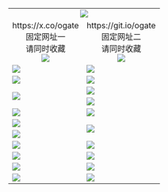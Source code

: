 ﻿<table>
  <tr><td colspan=2 align=center><img src="https://dntvryqsdv07n.cloudfront.net/Up/oGate.jpg" /></td></tr>
  <tr>
    <td align=center>https://x.co/ogate<br>固定网址一<br>请同时收藏<br><img src="https://dntvryqsdv07n.cloudfront.net/Up/0WMGD1.png" /></td>
    <td align=center>https://git.io/ogate<br>固定网址二<br>请同时收藏<br><img src="https://dntvryqsdv07n.cloudfront.net/Up/0WMGD2.png" /></td>
  </tr>
  <tr>
    <td><a href="https://dntvryqsdv07n.cloudfront.net/?from=github" target="_blank"><img src="https://dntvryqsdv07n.cloudfront.net/Up/0WMDT.jpg" /></a></td>
    <td><a href="https://dntvryqsdv07n.cloudfront.net/oNote.aspx?from=github" target="_blank"><img src="https://dntvryqsdv07n.cloudfront.net/Up/0WZTT.jpg" /></a></td>
  </tr>
  <tr>
    <td><a href="https://dntvryqsdv07n.cloudfront.net/onUP.aspx?name=https://d3h1gdc8wi0m01.cloudfront.net/525&from=github" target="_blank"><img src="https://dntvryqsdv07n.cloudfront.net/Up/0DTW.jpg"/></a></td>
    <td><a href="https://dntvryqsdv07n.cloudfront.net/ogST.aspx?from=github" target="_blank"><img src="https://dntvryqsdv07n.cloudfront.net/Up/ST.jpg"/></a></td>
  </tr>
  <tr>
    <td rowspan=2><a href="https://dntvryqsdv07n.cloudfront.net/ogUP.aspx?name=WJ.mp4&from=github" target="_blank"><img src="https://dntvryqsdv07n.cloudfront.net/Up/WJ.jpg" /></a></td>
    <td><a href="https://dntvryqsdv07n.cloudfront.net/ogUP.aspx?name=DKC.mp4&count=15&from=github" target="_blank"><img src="https://dntvryqsdv07n.cloudfront.net/Up/DKC.jpg" /></a></td> 
  </tr>
  <tr>
    <td><a href="https://dntvryqsdv07n.cloudfront.net/ogUP.aspx?name=LRWS.mp4&count=6B:12,5A:10,5B:35,4A:14,4B:19,3A:10,3B:26,2A:16,2B:21,1A:23,1B:29&from=github" target="_blank"><img src="https://dntvryqsdv07n.cloudfront.net/Up/LRWS.jpg" /></a></td>
  </tr>
  <tr>
    <td><a href="https://dntvryqsdv07n.cloudfront.net/ogUP.aspx?name=3MSTT.mp4&count=17&from=github" target="_blank"><img src="https://dntvryqsdv07n.cloudfront.net/Up/3MSTT.jpg" /></a></td>
    <td><a href="https://dntvryqsdv07n.cloudfront.net/ogUP.aspx?name=XTFY.mp4&count=24&from=github" target="_blank"><img src="https://dntvryqsdv07n.cloudfront.net/Up/XTFY.jpg" /></a></td>
  </tr>
  <tr>
    <td><a href="https://dntvryqsdv07n.cloudfront.net/ogUP.aspx?name=JQR.mp4&count=2&from=github" target="_blank"><img src="https://dntvryqsdv07n.cloudfront.net/Up/JQR.jpg" /></a></td>   
    <td rowspan=2><a href="https://dntvryqsdv07n.cloudfront.net/ogUP.aspx?name=JP.mp4&count=9&from=github" target="_blank"><img src="https://dntvryqsdv07n.cloudfront.net/Up/JP.jpg" /></td>
  </tr>
  <tr>
    <td><a href="https://dntvryqsdv07n.cloudfront.net/ogUP.aspx?name=CYKJ.mp4&from=github" target="_blank"><img src="https://dntvryqsdv07n.cloudfront.net/Up/CYKJ.jpg" /></a></td>
  </tr>
  <tr>
    <td><a href="https://dntvryqsdv07n.cloudfront.net/ogUP.aspx?name=4SZG.mp4&count=05:17,04:20&current=05:16&from=github" target="_blank"><img src="https://dntvryqsdv07n.cloudfront.net/Up/4SZG0.jpg" /></a></td>
    <td><a href="https://dntvryqsdv07n.cloudfront.net/ogUP.aspx?name=4SDJ.mp4&count=05:40,04:52&current=05:39&from=github" target="_blank"><img src="https://dntvryqsdv07n.cloudfront.net/Up/4SDJ0.jpg" /></a></td>
  </tr>
  <tr>
    <td><a href="https://dntvryqsdv07n.cloudfront.net/ogUP.aspx?name=FG.zip&from=github" target="_blank"><img src="https://dntvryqsdv07n.cloudfront.net/Up/FG.jpg" /></a></td>
    <td><a href="https://dntvryqsdv07n.cloudfront.net/ogUP.aspx?name=FGA.apk&from=github" target="_blank"><img src="https://dntvryqsdv07n.cloudfront.net/Up/FGA.jpg" /></a></td>
  </tr>
  <tr>
    <td><a href="https://dntvryqsdv07n.cloudfront.net/ogUP.aspx?name=U.zip&from=github" target="_blank"><img src="https://dntvryqsdv07n.cloudfront.net/Up/U.jpg" /></a></td>
    <td><a href="https://dntvryqsdv07n.cloudfront.net/ogUP.aspx?name=UA.apk&from=github" target="_blank"><img src="https://dntvryqsdv07n.cloudfront.net/Up/UA.jpg" /></a></td>
  </tr>
  <tr>
    <td><a href="https://dntvryqsdv07n.cloudfront.net/ogUP.aspx?name=0iPPOTV.zip&from=github" target="_blank"><img src="https://dntvryqsdv07n.cloudfront.net/Up/0iPPOTV.jpg" /></a></td>
    <td><a href="https://dntvryqsdv07n.cloudfront.net/ogUP.aspx?name=0iNTD.apk&from=github" target="_blank"><img src="https://dntvryqsdv07n.cloudfront.net/Up/0iNTD.jpg" /></a></td>
  </tr>
</table>
